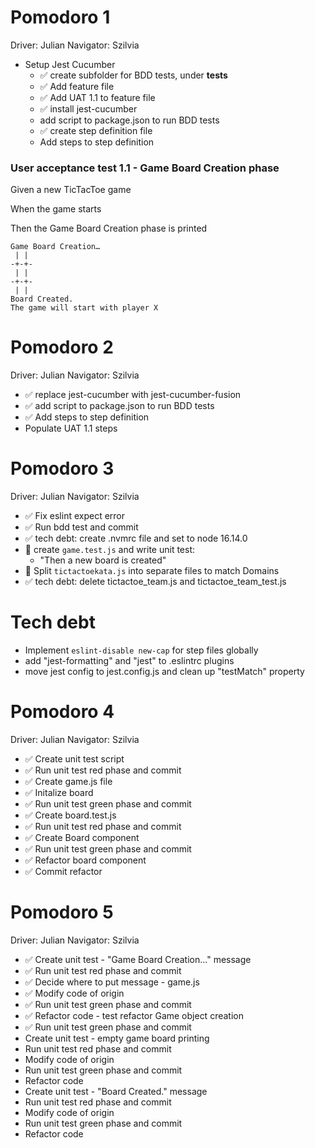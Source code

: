 # Pomodoro 1

Driver: Julian
Navigator: Szilvia

-   Setup Jest Cucumber
    -   ✅ create subfolder for BDD tests, under **tests**
    -   ✅ Add feature file
    -   ✅ Add UAT 1.1 to feature file
    -   ✅ install jest-cucumber
    -   add script to package.json to run BDD tests
    -   ✅ create step definition file
    -   Add steps to step definition

### User acceptance test 1.1 - Game Board Creation phase

Given a new TicTacToe game

When the game starts

Then the Game Board Creation phase is printed

```
Game Board Creation…
 | |
-+-+-
 | |
-+-+-
 | |
Board Created.
The game will start with player X
```

# Pomodoro 2

Driver: Julian
Navigator: Szilvia

-   ✅ replace jest-cucumber with jest-cucumber-fusion
-   ✅ add script to package.json to run BDD tests
-   ✅ Add steps to step definition
-   Populate UAT 1.1 steps

# Pomodoro 3

Driver: Julian
Navigator: Szilvia

-   ✅ Fix eslint expect error
-   ✅ Run bdd test and commit
-   ✅ tech debt: create .nvmrc file and set to node 16.14.0
-   🚧 create `game.test.js` and write unit test:
    -   "Then a new board is created"
-   🚨 Split `tictactoekata.js` into separate files to match Domains
-   ✅ tech debt: delete tictactoe_team.js and tictactoe_team_test.js

# Tech debt

-   Implement `eslint-disable new-cap` for step files globally
-   add "jest-formatting" and "jest" to .eslintrc plugins
-   move jest config to jest.config.js and clean up "testMatch" property

# Pomodoro 4

Driver: Julian
Navigator: Szilvia

-   ✅ Create unit test script
-   ✅ Run unit test red phase and commit
-   ✅ Create game.js file
-   ✅ Initalize board
-   ✅ Run unit test green phase and commit
-   ✅ Create board.test.js
-   ✅ Run unit test red phase and commit
-   ✅ Create Board component
-   ✅ Run unit test green phase and commit
-   ✅ Refactor board component
-   ✅ Commit refactor

# Pomodoro 5

Driver: Julian
Navigator: Szilvia

-   ✅ Create unit test - "Game Board Creation..." message
-   ✅ Run unit test red phase and commit
-   ✅ Decide where to put message - game.js
-   ✅ Modify code of origin
-   ✅ Run unit test green phase and commit
-   ✅ Refactor code - test refactor Game object creation
-   ✅ Run unit test green phase and commit
-   Create unit test - empty game board printing
-   Run unit test red phase and commit
-   Modify code of origin
-   Run unit test green phase and commit
-   Refactor code
-   Create unit test - "Board Created." message
-   Run unit test red phase and commit
-   Modify code of origin
-   Run unit test green phase and commit
-   Refactor code
